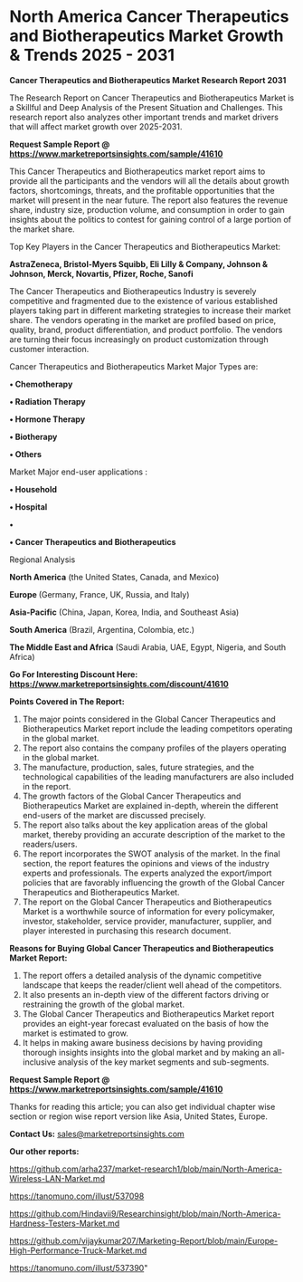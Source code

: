 # North America Cancer Therapeutics and Biotherapeutics Market Growth & Trends 2025 - 2031

<strong>Cancer Therapeutics and Biotherapeutics Market Research Report 2031</strong>

The Research Report on Cancer Therapeutics and Biotherapeutics Market is a Skillful and Deep Analysis of the Present Situation and Challenges. This research report also analyzes other important trends and market drivers that will affect market growth over 2025-2031.

<strong>Request Sample Report @ <a href=https://www.marketreportsinsights.com/sample/41610>https://www.marketreportsinsights.com/sample/41610</a></strong>

This Cancer Therapeutics and Biotherapeutics market report aims to provide all the participants and the vendors will all the details about growth factors, shortcomings, threats, and the profitable opportunities that the market will present in the near future. The report also features the revenue share, industry size, production volume, and consumption in order to gain insights about the politics to contest for gaining control of a large portion of the market share.

Top Key Players in the Cancer Therapeutics and Biotherapeutics Market:

<strong>AstraZeneca, Bristol-Myers Squibb, Eli Lilly & Company, Johnson & Johnson, Merck, Novartis, Pfizer, Roche, Sanofi</strong>

The Cancer Therapeutics and Biotherapeutics Industry is severely competitive and fragmented due to the existence of various established players taking part in different marketing strategies to increase their market share. The vendors operating in the market are profiled based on price, quality, brand, product differentiation, and product portfolio. The vendors are turning their focus increasingly on product customization through customer interaction.

Cancer Therapeutics and Biotherapeutics Market Major Types are:

<strong>•  Chemotherapy

•  Radiation Therapy

•  Hormone Therapy

•  Biotherapy

•  Others</strong>

Market Major end-user applications :

<strong>•  Household

•  Hospital

•  

•  Cancer Therapeutics and Biotherapeutics</strong>

Regional Analysis

</u><strong><b>North America</b></strong> (the United States, Canada, and Mexico)

<strong><b>Europe </b></strong>(Germany, France, UK, Russia, and Italy)

<strong><b>Asia-Pacific</b></strong> (China, Japan, Korea, India, and Southeast Asia)

<strong><b>South America</b></strong> (Brazil, Argentina, Colombia, etc.)

<strong><b>The Middle East and Africa</b></strong> (Saudi Arabia, UAE, Egypt, Nigeria, and South Africa)

<strong>Go For Interesting Discount Here: <a href=https://www.marketreportsinsights.com/discount/41610>https://www.marketreportsinsights.com/discount/41610</a></strong>

<strong>Points Covered in The Report:</strong>
<ol>
  <li>The major points considered in the Global Cancer Therapeutics and Biotherapeutics Market report include the leading competitors operating in the global market.</li>
  <li>The report also contains the company profiles of the players operating in the global market.</li>
  <li>The manufacture, production, sales, future strategies, and the technological capabilities of the leading manufacturers are also included in the report.</li>
  <li>The growth factors of the Global Cancer Therapeutics and Biotherapeutics Market are explained in-depth, wherein the different end-users of the market are discussed precisely.</li>
  <li>The report also talks about the key application areas of the global market, thereby providing an accurate description of the market to the readers/users.</li>
  <li>The report incorporates the SWOT analysis of the market. In the final section, the report features the opinions and views of the industry experts and professionals. The experts analyzed the export/import policies that are favorably influencing the growth of the Global Cancer Therapeutics and Biotherapeutics Market.</li>
  <li>The report on the Global Cancer Therapeutics and Biotherapeutics Market is a worthwhile source of information for every policymaker, investor, stakeholder, service provider, manufacturer, supplier, and player interested in purchasing this research document.</li>
</ol>
<strong>Reasons for Buying Global Cancer Therapeutics and Biotherapeutics Market Report:</strong>

<ol>
  <li>The report offers a detailed analysis of the dynamic competitive landscape that keeps the reader/client well ahead of the competitors.</li>
  <li>It also presents an in-depth view of the different factors driving or restraining the growth of the global market.</li>
  <li>The Global Cancer Therapeutics and Biotherapeutics Market report provides an eight-year forecast evaluated on the basis of how the market is estimated to grow.</li>
  <li>It helps in making aware business decisions by having providing thorough insights insights into the global market and by making an all-inclusive analysis of the key market segments and sub-segments.</li>
</ol>
<strong>Request Sample Report @ <a href=https://www.marketreportsinsights.com/sample/41610>https://www.marketreportsinsights.com/sample/41610</a></strong>


Thanks for reading this article; you can also get individual chapter wise section or region wise report version like Asia, United States, Europe.

<strong>Contact Us:</strong>
sales@marketreportsinsights.com

<strong>Our other reports:</strong>

<a href=https://github.com/arha237/market-research1/blob/main/North-America-Wireless-LAN-Market.md>https://github.com/arha237/market-research1/blob/main/North-America-Wireless-LAN-Market.md</a>

<a href=https://tanomuno.com/illust/537098>https://tanomuno.com/illust/537098</a>

<a href=https://github.com/Hindavii9/Researchinsight/blob/main/North-America-Hardness-Testers-Market.md>https://github.com/Hindavii9/Researchinsight/blob/main/North-America-Hardness-Testers-Market.md</a>

<a href=https://github.com/vijaykumar207/Marketing-Report/blob/main/Europe-High-Performance-Truck-Market.md>https://github.com/vijaykumar207/Marketing-Report/blob/main/Europe-High-Performance-Truck-Market.md</a>

<a href=https://tanomuno.com/illust/537390>https://tanomuno.com/illust/537390</a>"
